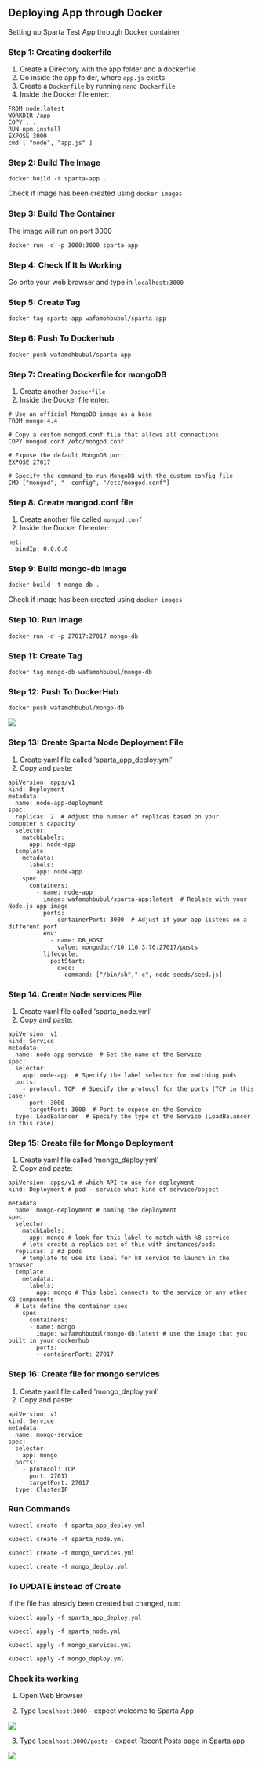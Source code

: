 ## Deploying App through Docker

Setting up Sparta Test App through Docker container 

### Step 1: Creating dockerfile 
1. Create a Directory with the app folder and a dockerfile
2. Go inside the app folder, where `app.js` exists
3. Create a `Dockerfile` by running `nano Dockerfile`
3. Inside the Docker file enter:

```
FROM node:latest
WORKDIR /app
COPY . .
RUN npm install
EXPOSE 3000
cmd [ "node", "app.js" ]

```
### Step 2: Build The Image

`docker build -t sparta-app .`

Check if image has been created using `docker images`

### Step 3: Build The Container

The image will run on port 3000

`docker run -d -p 3000:3000 sparta-app`

### Step 4: Check If It Is Working

Go onto your web browser and type in `localhost:3000`

### Step 5: Create Tag 

`docker tag sparta-app wafamohbubul/sparta-app`

### Step 6: Push To Dockerhub

`docker push wafamohbubul/sparta-app`

### Step 7: Creating Dockerfile for mongoDB 
1. Create another `Dockerfile` 
2. Inside the Docker file enter:
```commandline
# Use an official MongoDB image as a base
FROM mongo:4.4

# Copy a custom mongod.conf file that allows all connections
COPY mongod.conf /etc/mongod.conf

# Expose the default MongoDB port
EXPOSE 27017

# Specify the command to run MongoDB with the custom config file
CMD ["mongod", "--config", "/etc/mongod.conf"]
```

### Step 8: Create mongod.conf file
1. Create another file called `mongod.conf` 
2. Inside the Docker file enter:
```commandline
net:
  bindIp: 0.0.0.0
```

### Step 9: Build mongo-db Image

`docker build -t mongo-db .`

Check if image has been created using `docker images`

### Step 10: Run Image

`docker run -d -p 27017:27017 mongo-db`

### Step 11: Create Tag 

`docker tag mongo-db wafamohbubul/mongo-db`

### Step 12: Push To DockerHub

`docker push wafamohbubul/mongo-db`

![](dockerhub.png)

### Step 13: Create Sparta Node Deployment File
1. Create yaml file called 'sparta_app_deploy.yml'
2. Copy and paste: 
```commandline
apiVersion: apps/v1
kind: Deployment
metadata:
  name: node-app-deployment
spec:
  replicas: 2  # Adjust the number of replicas based on your computer's capacity
  selector:
    matchLabels:
      app: node-app
  template:
    metadata:
      labels:
        app: node-app
    spec:
      containers:
        - name: node-app
          image: wafamohbubul/sparta-app:latest  # Replace with your Node.js app image
          ports:
            - containerPort: 3000  # Adjust if your app listens on a different port
          env:
            - name: DB_HOST
              value: mongodb://10.110.3.70:27017/posts
          lifecycle:
            postStart:
              exec:
                command: ["/bin/sh","-c", node seeds/seed.js]
```

### Step 14: Create Node services File
1. Create yaml file called 'sparta_node.yml'
2. Copy and paste: 
```commandline
apiVersion: v1
kind: Service
metadata:
  name: node-app-service  # Set the name of the Service
spec:
  selector:
    app: node-app  # Specify the label selector for matching pods
  ports:
    - protocol: TCP  # Specify the protocol for the ports (TCP in this case)
      port: 3000
      targetPort: 3000  # Port to expose on the Service
  type: LoadBalancer  # Specify the type of the Service (LoadBalancer in this case)
```

### Step 15: Create file for Mongo Deployment 
1. Create yaml file called 'mongo_deploy.yml'
2. Copy and paste:
```commandline
apiVersion: apps/v1 # which API to use for deployment
kind: Deployment # pod - service what kind of service/object

metadata:
  name: mongo-deployment # naming the deployment
spec:
  selector:
    matchLabels:
      app: mongo # look for this label to match with k8 service
    # lets create a replica set of this with instances/pods
  replicas: 3 #3 pods
    # template to use its label for k8 service to launch in the browser
  template:
    metadata:
      labels:
        app: mongo # This label connects to the service or any other K8 components
  # Lets define the container spec
    spec:
      containers:
      - name: mongo
        image: wafamohbubul/mongo-db:latest # use the image that you built in your dockerhub
        ports:
        - containerPort: 27017
```

### Step 16: Create file for mongo services
1. Create yaml file called 'mongo_deploy.yml'
2. Copy and paste:
```commandline
apiVersion: v1
kind: Service
metadata:
  name: mongo-service
spec:
  selector:
    app: mongo
  ports:
    - protocol: TCP
      port: 27017
      targetPort: 27017
  type: ClusterIP
```
### Run Commands

`kubectl create -f sparta_app_deploy.yml`

`kubectl create -f sparta_node.yml`

`kubectl create -f mongo_services.yml `

`kubectl create -f mongo_deploy.yml `

### To UPDATE instead of Create
If the file has already been created but changed, run:

`kubectl apply -f sparta_app_deploy.yml`

`kubectl apply -f sparta_node.yml`

`kubectl apply -f mongo_services.yml `

`kubectl apply -f mongo_deploy.yml `

### Check its working 

1. Open Web Browser

2. Type `localhost:3000` - expect welcome to Sparta App

![](sparta_app.png)

3. Type `localhost:3000/posts` - expect Recent Posts page in Sparta app

![](posts_page.png)